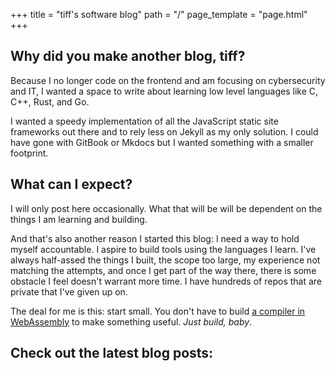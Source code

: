 +++
title = "tiff's software blog"
path = "/"
page_template = "page.html"
+++

## Why did you make another blog, tiff?

Because I no longer code on the frontend and am focusing on cybersecurity and IT, I wanted a space to write about learning low level languages like C, C++, Rust, and Go.

I wanted a speedy implementation of all the JavaScript static site frameworks out there and to rely less on Jekyll as my only solution. I could have gone with GitBook or Mkdocs but I wanted something with a smaller footprint.

## What can I expect?

I will only post here occasionally. What that will be will be dependent on the things I am learning and building.

And that's also another reason I started this blog: I need a way to hold myself accountable. I aspire to build tools using the languages I learn. I've always half-assed the things I built, the scope too large, my experience not matching the attempts, and once I get part of the way there, there is some obstacle I feel doesn't warrant more time. I have hundreds of repos that are private that I've given up on.

The deal for me is this: start small. You don't have to build [a compiler in WebAssembly](https://healeycodes.com/a-custom-webassembly-compiler) to make something useful. *Just build, baby*.


## Check out the latest blog posts:

